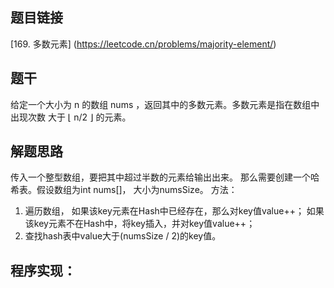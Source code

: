 ## 题目链接
 [169. 多数元素] (https://leetcode.cn/problems/majority-element/)

## 题干
给定一个大小为 n 的数组 nums ，返回其中的多数元素。多数元素是指在数组中出现次数 大于 ⌊ n/2 ⌋ 的元素。

## 解题思路
传入一个整型数组，要把其中超过半数的元素给输出出来。
那么需要创建一个哈希表。假设数组为int nums[]， 大小为numsSize。
方法：
1. 遍历数组，
    如果该key元素在Hash中已经存在，那么对key值value++；
    如果该key元素不在Hash中，将key插入，并对key值value++；
2. 查找hash表中value大于(numsSize / 2)的key值。

## 程序实现：
```c

```
